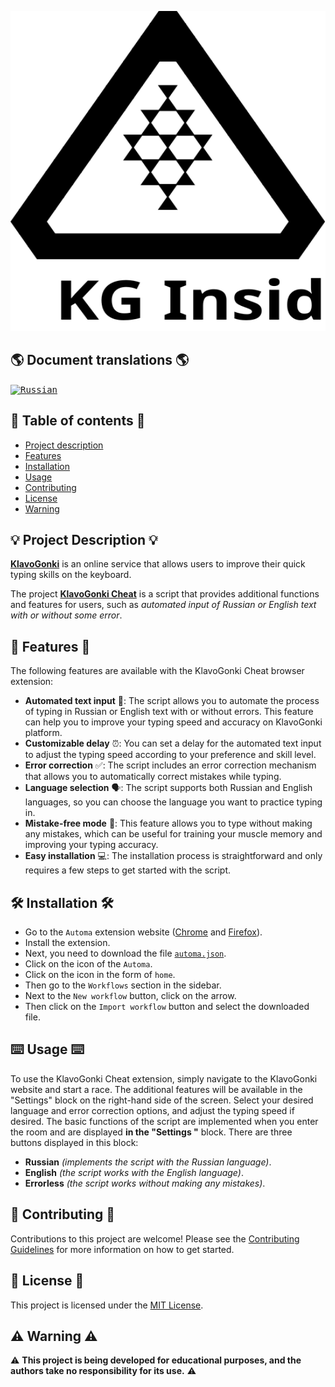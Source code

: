 <p align="center">
    <img src="./logo/KGInsider.svg"
       width="512" height="512">
</p>

## 🌎 Document translations 🌎
<kbd>[<img title="Russian" alt="Russian" src="https://cdn.staticaly.com/gh/hjnilsson/country-flags/master/svg/ru.svg" width="27">](docs/README-ru.md)</kbd>

## 📑 Table of contents 📑
- [Project description](#project-description)
- [Features](#features)
- [Installation](#installation)
- [Usage](#usage)
- [Contributing](#contributing)
- [License](#license)
- [Warning](#warning)

## 💡 Project Description 💡 <a name="project-description"></a>
[**KlavoGonki**](https://klavogonki.ru/) is an online service that allows users to improve their quick typing skills on the keyboard. 

The project [**KlavoGonki Cheat**](#klavogonki-cheat) is a script that provides additional functions and features for users, such as _automated input of Russian or English text with or without some error_.


## 🚀 Features 🚀 <a name="features"></a>
The following features are available with the KlavoGonki Cheat browser extension:
- **Automated text input** 📝: The script allows you to automate the process of typing in Russian or English text with or without errors. This feature can help you to improve your typing speed and accuracy on KlavoGonki platform.
- **Customizable delay** ⏰: You can set a delay for the automated text input to adjust the typing speed according to your preference and skill level.
- **Error correction** ✅: The script includes an error correction mechanism that allows you to automatically correct mistakes while typing.
- **Language selection** 🗣️: The script supports both Russian and English languages, so you can choose the language you want to practice typing in.
- **Mistake-free mode** 🙅: This feature allows you to type without making any mistakes, which can be useful for training your muscle memory and improving your typing accuracy.
- **Easy installation** 💻: The installation process is straightforward and only requires a few steps to get started with the script.


## 🛠 Installation 🛠 <a name="installation"></a>
- Go to the `Automa` extension website ([Chrome](https://chrome.google.com/webstore/detail/automa/infppggnoaenmfagbfknfkancpbljcca) and [Firefox](https://addons.mozilla.org/en-US/firefox/addon/automa/)).
- Install the extension.
- Next, you need to download the file [`automa.json`](https://raw.githubusercontent.com/TungusSs/klavogonki-cheat/feature-and-update-branch/automa/automa.json).
- Click on the icon of the `Automa`.
- Click on the icon in the form of `home`.
- Then go to the `Workflows` section in the sidebar.
- Next to the `New workflow` button, click on the arrow.
- Then click on the `Import workflow` button and select the downloaded file.


## ⌨️ Usage ⌨️ <a name="usage"></a>
To use the KlavoGonki Cheat extension, simply navigate to the KlavoGonki website and start a race. The additional features will be available in the "Settings" block on the right-hand side of the screen. Select your desired language and error correction options, and adjust the typing speed if desired.
The basic functions of the script are implemented when you enter the room and are displayed **in the "Settings "** block. There are three buttons displayed in this block:
- **Russian** _(implements the script with the Russian language)_.
- **English** _(the script works with the English language)_.
- **Errorless** _(the script works without making any mistakes)_.


## 🤝 Contributing 🤝 <a name="contributing"></a>
Contributions to this project are welcome! Please see the [Contributing Guidelines](./CONTRIBUTING.md) for more information on how to get started.


## 📝 License 📝 <a name="license"></a>
This project is licensed under the [MIT License](./LICENSE.md).


## ⚠️ Warning ⚠️ <a name="warning"></a>
⚠️ **This project is being developed for educational purposes, and the authors take no responsibility for its use.** ⚠️
